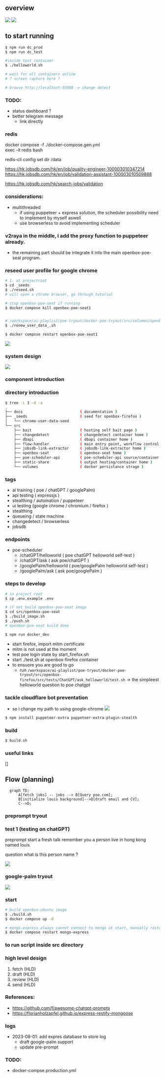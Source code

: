 ## overview

![](./docs/overview.png)
![](docs/images/hand_draft.jpg)

## to start running

```bash
$ npm run dc_prod
$ npm run dc_test

#inside test container
$ ./helloworld.sh

# wait for all containers online
# ? screen capture here ?

# browse http://localhost:55000 -> change detect

```

### TODO:

  - status dashboard ?
  - better telegram message
    - link directly


### redis

docker compose -f ./docker-compose.gen.yml \
  exec -it redis bash

redis-cli config set dir /data


https://hk.jobsdb.com/hk/en/job/quality-engineer-100003010347214
https://hk.jobsdb.com/hk/en/job/validation-assistant-100003010509868

https://hk.jobsdb.com/hk/search-jobs/validation


### considerations:
  - multithreaded
    - if using puppeteer + express solution, the scheduler possibility need to implement by myself aswell
    - use browserless to avoid implementing scheduler
    


### v2raya in the middle, i add the proxy function to puppeteer already. 
  - the remaining part should be integrate it into the main openbox-poe-seat program.



### reseed user profile for google chrome

```bash
# 1. at projectroot
$ cd _seeds
$ ./reseed.sh
# will open a chrome browser, go through tutorial

# stop openbox-poe-seat if running
$ docker compose kill openbox-poe-seat1


# /workspace/ai-playlist/poe-tryout/docker-poe-tryout/src/volumes/openbox-poe-seat1
$ ./renew_user_data_.sh

$ docker compose restart openbox-poe-seat1

```



![](./docs/graphs/1/graph.png)

### system design
![](docs/images/hand_draft.jpg)

### component introduction

### directory introduction

```bash
$ tree -L 3 -d -a
.
├── docs                          ( documentation )
├── _seeds                        ( seed for openbox-firefox )
│   └── chrome-user-data-seed                        
└── src                               
    ├── bait                      ( hosting self bait page )
    ├── changedetect              ( changedetect container home )
    ├── dbapi                     ( dbapi container home )
    ├── flow-handler              ( main entry point, workflow control )
    ├── jobsdb-link-extractor     ( jobsdb-link-extractor home )
    ├── openbox-seat              ( openbox-seat home )
    ├── poe-scheduler-api         ( poe-scheduler-api source/container home )
    ├── static-share              ( output hosting/container home )
    └── volumes                   ( docker persistance strage )
```

### tags
  - ai training ( poe / chatGPT / googlePalm)
  - api testing ( expressjs )
  - stealthing / automation / puppeteer
  - ui testing (google chrome / chromium / firefox )
  - stealthing
  - queueing / state machine
  - changedetect / browserless
  - jobsdb

### endpoints
  - poe-scheduler
    - /chatGPT/helloworld      ( poe chatGPT helloworld self-test )
    - /chatGPT/ask             ( ask poe/chatGPT )
    - /googlePalm/helloworld   ( poe/googlePalm helloworld self-test )
    - /googlePalm/ask          ( ask poe/googlePalm )

### steps to develop
```bash
# in project root
$ cp .env.example .env

# if not build openbox-poe-seat image
$ cd src/openbox-poe-seat
$ ./build_image.sh
$ ./push.sh
# openbox-poe-seat build done

$ npm run docker_dev 
```

  - start firefox, import mitm certificate
  - mitm is not used at the moment
  - test poe login state by start_firefox.sh
  - start ./test.sh at openbox-firefox container
  - to ensuore you are good to go
    - run `/workspace/ai-playlist/poe-tryout/docker-poe-tryout/src/openbox-firefox/src/tests/ChatGPT/ask_helloworld/test.sh` -> the simpleest helloworld question to poe chatgpt

### tackle cloudflare bot preventation 
  - so i change my path to using google-chrome
![](docs/images/tackle_cloudflare.png)

```bash
$ npm install puppeteer-extra puppeteer-extra-plugin-stealth
```

### build

```bash
$ build.sh

```


### useful links

[]

## Flow (planning)

```mermaid
  graph TD;
      A[fetch jobs] -- jobs --> B[Query poe.com];
      B[initialize louis background]-->D[draft email and CV];
      C-->D;
```


### preprompt tryout

### test 1 (testing on chatGPT)
preprompt
start a fresh talk
remember you a person live in hong kong named louis

question
what is this person name ?

![](docs/images/test_preprompt.gif)

### google-palm tryout
![](docs/images/google-palm-ask.gif)

### start

```bash
# build openbox-ubuntu image
$ ./build.sh
$ docker compose up -d

# mongo-express always cannot connect to mongo at start, manually restart
$ docker compose restart mongo-express
```

### to run script inside src directory


### high level design
  1. fetch (HLD)
  1. draft (HLD)
  1. review (HLD)
  1. send (HLD)


### References:
  - https://github.com/f/awesome-chatgpt-prompts
  - https://florianholzapfel.github.io/express-restify-mongoose


### logs
  - 2023-08-01: add expres database to store log
    - draft google-palm support
    - update pre-prompt


### TODO:
  - docker-compse.production.yml